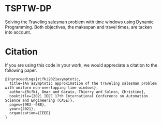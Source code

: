 # TSPTW-DP
Solving the Traveling salesman problem with time windows using Dynamic Programming. Both objectives, the makespan and travel times, are tacken into account. 

# Citation 
If you are using this code in your work, we would appreciate a citation to the following paper.
```
@inproceedings{rifki2021asymptotic,
  title={An asymptotic approximation of the traveling salesman problem with uniform non-overlapping time windows},
  author={Rifki, Omar and Garaix, Thierry and Solnon, Christine},
  booktitle={2021 IEEE 17th International Conference on Automation Science and Engineering (CASE)},
  pages={983--988},
  year={2021},
  organization={IEEE}
}
```
